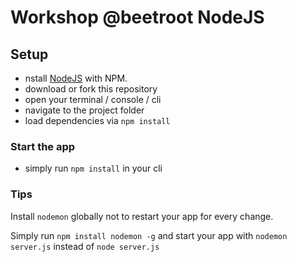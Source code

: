 # Workshop @beetroot NodeJS

## Setup

- nstall [NodeJS](http://nodejs.org/download/) with NPM.
- download or fork this repository
- open your terminal / console / cli
- navigate to the project folder
- load dependencies via `npm install`

### Start the app

- simply run `npm install` in your cli

### Tips

Install `nodemon` globally not to restart your app for every change.

Simply run `npm install nodemon -g` and start your app with `nodemon server.js` instead of `node server.js`